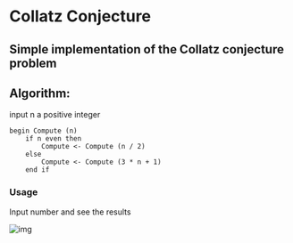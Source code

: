 # Collatz Conjecture

## Simple implementation of the Collatz conjecture problem

## Algorithm:
input n a positive integer

```
begin Compute (n)
    if n even then
        Compute <- Compute (n / 2)
    else
        Compute <- Compute (3 * n + 1)
    end if
```


### Usage
Input number and see the results

![img](https://i.imgur.com/HHVvvB6.png)